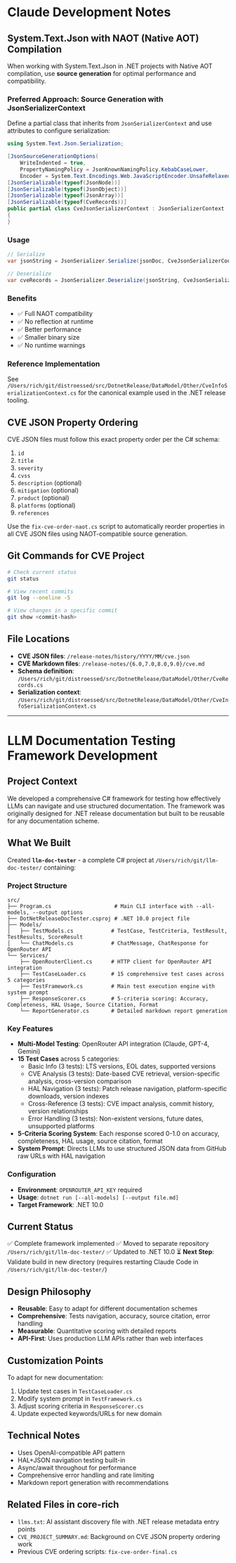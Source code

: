 # Claude Development Notes

## System.Text.Json with NAOT (Native AOT) Compilation

When working with System.Text.Json in .NET projects with Native AOT compilation, use **source generation** for optimal performance and compatibility.

### Preferred Approach: Source Generation with JsonSerializerContext

Define a partial class that inherits from `JsonSerializerContext` and use attributes to configure serialization:

```csharp
using System.Text.Json.Serialization;

[JsonSourceGenerationOptions(
    WriteIndented = true,
    PropertyNamingPolicy = JsonKnownNamingPolicy.KebabCaseLower,
    Encoder = System.Text.Encodings.Web.JavaScriptEncoder.UnsafeRelaxedJsonEscaping)]
[JsonSerializable(typeof(JsonNode))]
[JsonSerializable(typeof(JsonObject))]
[JsonSerializable(typeof(JsonArray))]
[JsonSerializable(typeof(CveRecords))]
public partial class CveJsonSerializerContext : JsonSerializerContext
{
}
```

### Usage

```csharp
// Serialize
var jsonString = JsonSerializer.Serialize(jsonDoc, CveJsonSerializerContext.Default.JsonNode);

// Deserialize 
var cveRecords = JsonSerializer.Deserialize(jsonString, CveJsonSerializerContext.Default.CveRecords);
```

### Benefits
- ✅ Full NAOT compatibility
- ✅ No reflection at runtime
- ✅ Better performance
- ✅ Smaller binary size
- ✅ No runtime warnings

### Reference Implementation
See `/Users/rich/git/distroessed/src/DotnetRelease/DataModel/Other/CveInfoSerializationContext.cs` for the canonical example used in the .NET release tooling.

## CVE JSON Property Ordering

CVE JSON files must follow this exact property order per the C# schema:

1. `id`
2. `title`  
3. `severity`
4. `cvss`
5. `description` (optional)
6. `mitigation` (optional)
7. `product` (optional)
8. `platforms` (optional)
9. `references`

Use the `fix-cve-order-naot.cs` script to automatically reorder properties in all CVE JSON files using NAOT-compatible source generation.

## Git Commands for CVE Project

```bash
# Check current status
git status

# View recent commits
git log --oneline -5

# View changes in a specific commit
git show <commit-hash>
```

## File Locations

- **CVE JSON files**: `/release-notes/history/YYYY/MM/cve.json`
- **CVE Markdown files**: `/release-notes/{6.0,7.0,8.0,9.0}/cve.md`
- **Schema definition**: `/Users/rich/git/distroessed/src/DotnetRelease/DataModel/Other/CveRecords.cs`
- **Serialization context**: `/Users/rich/git/distroessed/src/DotnetRelease/DataModel/Other/CveInfoSerializationContext.cs`

---

# LLM Documentation Testing Framework Development

## Project Context
We developed a comprehensive C# framework for testing how effectively LLMs can navigate and use structured documentation. The framework was originally designed for .NET release documentation but built to be reusable for any documentation scheme.

## What We Built
Created **`llm-doc-tester`** - a complete C# project at `/Users/rich/git/llm-doc-tester/` containing:

### Project Structure
```
src/
├── Program.cs                    # Main CLI interface with --all-models, --output options
├── DotNetReleaseDocTester.csproj # .NET 10.0 project file
├── Models/
│   ├── TestModels.cs            # TestCase, TestCriteria, TestResult, TestResults, ScoreResult
│   └── ChatModels.cs            # ChatMessage, ChatResponse for OpenRouter API
└── Services/
    ├── OpenRouterClient.cs      # HTTP client for OpenRouter API integration
    ├── TestCaseLoader.cs        # 15 comprehensive test cases across 5 categories
    ├── TestFramework.cs         # Main test execution engine with system prompt
    ├── ResponseScorer.cs        # 5-criteria scoring: Accuracy, Completeness, HAL Usage, Source Citation, Format
    └── ReportGenerator.cs       # Detailed markdown report generation
```

### Key Features
- **Multi-Model Testing**: OpenRouter API integration (Claude, GPT-4, Gemini)
- **15 Test Cases** across 5 categories:
  - Basic Info (3 tests): LTS versions, EOL dates, supported versions
  - CVE Analysis (3 tests): Date-based CVE retrieval, version-specific analysis, cross-version comparison
  - HAL Navigation (3 tests): Patch release navigation, platform-specific downloads, version indexes
  - Cross-Reference (3 tests): CVE impact analysis, commit history, version relationships
  - Error Handling (3 tests): Non-existent versions, future dates, unsupported platforms
- **5-Criteria Scoring System**: Each response scored 0-1.0 on accuracy, completeness, HAL usage, source citation, format
- **System Prompt**: Directs LLMs to use structured JSON data from GitHub raw URLs with HAL navigation

### Configuration
- **Environment**: `OPENROUTER_API_KEY` required
- **Usage**: `dotnet run [--all-models] [--output file.md]`
- **Target Framework**: .NET 10.0

## Current Status
✅ Complete framework implemented
✅ Moved to separate repository `/Users/rich/git/llm-doc-tester/`
✅ Updated to .NET 10.0
⏳ **Next Step**: Validate build in new directory (requires restarting Claude Code in `/Users/rich/git/llm-doc-tester/`)

## Design Philosophy
- **Reusable**: Easy to adapt for different documentation schemes
- **Comprehensive**: Tests navigation, accuracy, source citation, error handling
- **Measurable**: Quantitative scoring with detailed reports
- **API-First**: Uses production LLM APIs rather than web interfaces

## Customization Points
To adapt for new documentation:
1. Update test cases in `TestCaseLoader.cs`
2. Modify system prompt in `TestFramework.cs`
3. Adjust scoring criteria in `ResponseScorer.cs`
4. Update expected keywords/URLs for new domain

## Technical Notes
- Uses OpenAI-compatible API pattern
- HAL+JSON navigation testing built-in
- Async/await throughout for performance
- Comprehensive error handling and rate limiting
- Markdown report generation with recommendations

## Related Files in core-rich
- `llms.txt`: AI assistant discovery file with .NET release metadata entry points
- `CVE_PROJECT_SUMMARY.md`: Background on CVE JSON property ordering work
- Previous CVE ordering scripts: `fix-cve-order-final.cs`